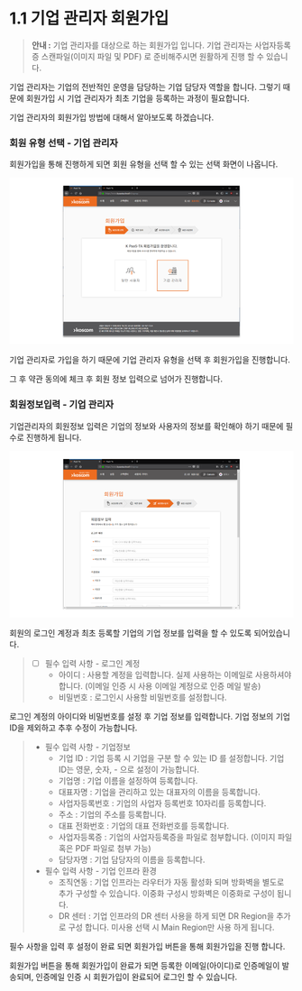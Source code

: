 # 1.1 기업 관리자 회원가입

> **안내 :** 기업 관리자를 대상으로 하는 회원가입 입니다. 기업 관리자는 사업자등록증 스캔파일\(이미지 파일 및 PDF\) 로 준비해주시면 원활하게 진행 할 수 있습니다.

기업 관리자는 기업의 전반적인 운영을 담당하는 기업 담당자 역할을 합니다. 그렇기 때문에 회원가입 시 기업 관리자가 최초 기업을 등록하는 과정이 필요합니다.

기업 관리자의 회원가입 방법에 대해서 알아보도록 하겠습니다.

### **회원 유형 선택 - 기업 관리자**

회원가입을 통해 진행하게 되면 회원 유형을 선택 할 수 있는 선택 화면이 나옵니다.

![](.gitbook/assets/image%20%2827%29.png)

기업 관리자로 가입을 하기 때문에 기업 관리자 유형을 선택 후 회원가입을 진행합니다.

그 후 약관 동의에 체크 후 회원 정보 입력으로 넘어가 진행합니다.

### **회원정보입력 - 기업 관리자**

기업관리자의 회원정보 입력은 기업의 정보와 사용자의 정보를 확인해야 하기 때문에 필수로 진행하게 됩니다.

![](.gitbook/assets/image%20%282%29.png)

회원의 로그인 계정과 최초 등록할 기업의 기업 정보를 입력을 할 수 있도록 되어있습니다.

> * [ ] 필수 입력 사항 - 로그인 계정
>   * 아이디 : 사용할 계정을 입력합니다. 실제 사용하는 이메일로 사용하셔야 합니다. \(이메일 인증 시 사용 이메일 계정으로 인증 메일 발송\)
>   * 비밀번호 : 로그인시 사용할 비밀번호를 설정합니다.

로그인 계정의 아이디와 비밀번호를 설정 후 기업 정보를 입력합니다. 기업 정보의 기업 ID을 제외하고 추후 수정이 가능합니다.

> * 필수 입력 사항 - 기업정보
>   * 기업 ID : 기업 등록 시 기업을 구분 할 수 있는 ID 를 설정합니다. 기업 ID는 영문, 숫자, - 으로 설정이 가능합니다.
>   * 기업명 : 기업 이름을 설정하여 등록합니다.
>   * 대표자명 : 기업을 관리하고 있는 대표자의 이름을 등록합니다.
>   * 사업자등록번호 : 기업의 사업자 등록번호 10자리를 등록합니다.
>   * 주소 : 기업의 주소를 등록합니다.
>   * 대표 전화번호 : 기업의 대표 전화번호를 등록합니다.
>   * 사업자등록증 : 기업의 사업자등록증을 파일로 첨부합니다. \(이미지 파일 혹은 PDF 파일로 첨부 가능\)
>   * 담당자명 : 기업 담당자의 이름을 등록합니다.
> * 필수 입력 사항 - 기업 인프라 환경
>   * 조직연동 : 기업 인프라는 라우터가 자동 활성화 되며 방화벽을 별도로 추가 구성할 수 있습니다. 이중화 구성시 방화벽은 이중화로 구성이 됩니다.
>   * DR 센터 : 기업 인프라의 DR 센터 사용을 하게 되면 DR Region을 추가로 구성 합니다. 미사용 선택 시 Main Region만 사용 하게 됩니다.

필수 사항을 입력 후 설정이 완료 되면 회원가입 버튼을 통해 회원가입을 진행 합니다.

회원가입 버튼을 통해 회원가입이 완료가 되면 등록한 이메일\(아이디\)로 인증메일이 발송되며, 인증메일 인증 시 회원가입이 완료되어 로그인 할 수 있습니다.

